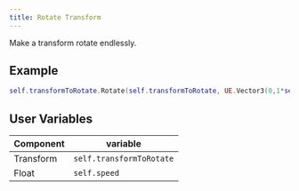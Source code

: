 ```yaml
---
title: Rotate Transform
---
```


Make a transform rotate endlessly.

## Example

```lua
self.transformToRotate.Rotate(self.transformToRotate, UE.Vector3(0,1*self.speed,0)); 
```

## User Variables

| Component   | variable    |
| ----------- | ----------- |
| Transform   | `self.transformToRotate` |
| Float   | `self.speed` |
